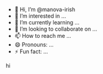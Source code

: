 - 👋 Hi, I’m @manova-irish
- 👀 I’m interested in ...
- 🌱 I’m currently learning ...
- 💞️ I’m looking to collaborate on ...
- 📫 How to reach me ...
- 😄 Pronouns: ...
- ⚡ Fun fact: ...

<!---
manova-irish/manova-irish is a ✨ special ✨ repository because its `README.md` (this file) appears on your GitHub profile.
You can click the Preview link to take a look at your changes.
--->
hi

